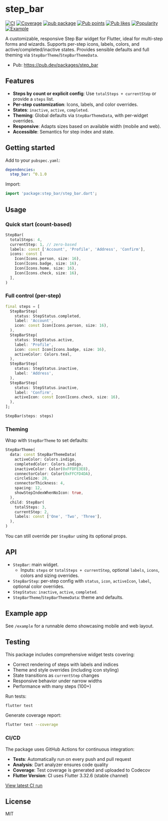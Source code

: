 # step_bar

[![CI](https://github.com/AminMemariani/step_bar/actions/workflows/ci.yml/badge.svg?branch=main)](https://github.com/AminMemariani/step_bar/actions/workflows/ci.yml)
[![Coverage](https://img.shields.io/badge/coverage-84%25-green)](https://app.codecov.io/gh/AminMemariani/step_bar)
[![pub package](https://img.shields.io/pub/v/step_bar.svg)](https://pub.dev/packages/step_bar)
[![Pub points](https://img.shields.io/pub/points/step_bar)](https://pub.dev/packages/step_bar/score)
[![Pub likes](https://img.shields.io/pub/likes/step_bar)](https://pub.dev/packages/step_bar/score)
[![Popularity](https://img.shields.io/pub/popularity/step_bar)](https://pub.dev/packages/step_bar/score)
[![Example](https://img.shields.io/badge/example-open-blue)](https://github.com/AminMemariani/step_bar/tree/main/example)

A customizable, responsive Step Bar widget for Flutter, ideal for multi-step forms and wizards. Supports per-step icons, labels, colors, and active/completed/inactive states. Provides sensible defaults and full theming via `StepBarTheme`/`StepBarThemeData`.

- Pub: https://pub.dev/packages/step_bar

## Features

- **Steps by count or explicit config**: Use `totalSteps + currentStep` or provide a `steps` list.
- **Per-step customization**: Icons, labels, and color overrides.
- **States**: `inactive`, `active`, `completed`.
- **Theming**: Global defaults via `StepBarThemeData`, with per-widget overrides.
- **Responsive**: Adapts sizes based on available width (mobile and web).
- **Accessible**: Semantics for step index and state.

## Getting started

Add to your `pubspec.yaml`:

```yaml
dependencies:
  step_bar: ^0.1.0
```

Import:

```dart
import 'package:step_bar/step_bar.dart';
```

## Usage

### Quick start (count-based)

```dart
StepBar(
  totalSteps: 4,
  currentStep: 1, // zero-based
  labels: const ['Account', 'Profile', 'Address', 'Confirm'],
  icons: const [
    Icon(Icons.person, size: 16),
    Icon(Icons.badge, size: 16),
    Icon(Icons.home, size: 16),
    Icon(Icons.check, size: 16),
  ],
)
```

### Full control (per-step)

```dart
final steps = [
  StepBarStep(
    status: StepStatus.completed,
    label: 'Account',
    icon: const Icon(Icons.person, size: 16),
  ),
  StepBarStep(
    status: StepStatus.active,
    label: 'Profile',
    icon: const Icon(Icons.badge, size: 16),
    activeColor: Colors.teal,
  ),
  StepBarStep(
    status: StepStatus.inactive,
    label: 'Address',
  ),
  StepBarStep(
    status: StepStatus.inactive,
    label: 'Confirm',
    activeIcon: const Icon(Icons.check, size: 16),
  ),
];

StepBar(steps: steps)
```

### Theming

Wrap with `StepBarTheme` to set defaults:

```dart
StepBarTheme(
  data: const StepBarThemeData(
    activeColor: Colors.indigo,
    completedColor: Colors.indigo,
    inactiveColor: Color(0xFFDFE3E8),
    connectorColor: Color(0xFFCFD4DA),
    circleSize: 28,
    connectorThickness: 4,
    spacing: 12,
    showStepIndexWhenNoIcon: true,
  ),
  child: StepBar(
    totalSteps: 3,
    currentStep: 2,
    labels: const ['One', 'Two', 'Three'],
  ),
)
```

You can still override per `StepBar` using its optional props.

## API

- `StepBar`: main widget.
  - Inputs: `steps` or `totalSteps + currentStep`, optional `labels`, `icons`, colors and sizing overrides.
- `StepBarStep`: per-step config with `status`, `icon`, `activeIcon`, `label`, optional color overrides.
- `StepStatus`: `inactive`, `active`, `completed`.
- `StepBarTheme`/`StepBarThemeData`: theme and defaults.

## Example app

See `/example` for a runnable demo showcasing mobile and web layout.

## Testing

This package includes comprehensive widget tests covering:

- Correct rendering of steps with labels and indices
- Theme and style overrides (including icon styling)
- State transitions as `currentStep` changes
- Responsive behavior under narrow widths
- Performance with many steps (100+)

Run tests:
```bash
flutter test
```

Generate coverage report:
```bash
flutter test --coverage
```

### CI/CD

The package uses GitHub Actions for continuous integration:

- **Tests**: Automatically run on every push and pull request
- **Analysis**: Dart analyzer ensures code quality
- **Coverage**: Test coverage is generated and uploaded to Codecov
- **Flutter Version**: CI uses Flutter 3.32.6 (stable channel)

[View latest CI run](https://github.com/AminMemariani/step_bar/actions)

## License

MIT
